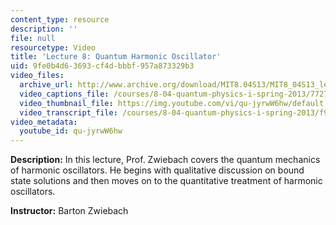 ```yaml
---
content_type: resource
description: ''
file: null
resourcetype: Video
title: 'Lecture 8: Quantum Harmonic Oscillator'
uid: 9fe0b4d6-3693-cf4d-bbbf-957a873329b3
video_files:
  archive_url: http://www.archive.org/download/MIT8.04S13/MIT8_04S13_lec08_300k.mp4
  video_captions_file: /courses/8-04-quantum-physics-i-spring-2013/7727c1b60eaa59ada3b11be818023553_qu-jyrwW6hw.vtt
  video_thumbnail_file: https://img.youtube.com/vi/qu-jyrwW6hw/default.jpg
  video_transcript_file: /courses/8-04-quantum-physics-i-spring-2013/f9d0b9cea0fc7b4cd721266c94ca2353_qu-jyrwW6hw.pdf
video_metadata:
  youtube_id: qu-jyrwW6hw
---
```


**Description:** In this lecture, Prof. Zwiebach covers the quantum mechanics of harmonic oscillators. He begins with qualitative discussion on bound state solutions and then moves on to the quantitative treatment of harmonic oscillators.

**Instructor:** Barton Zwiebach
